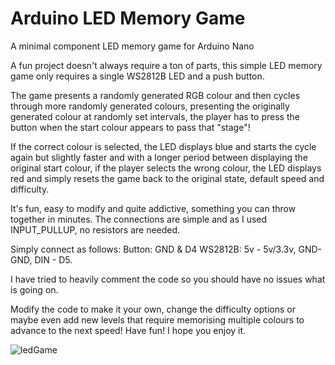 # Arduino LED Memory Game
A minimal component LED memory game for Arduino Nano

A fun project doesn't always require a ton of parts, this simple LED memory game only requires a single WS2812B LED and a push button. 

The game presents a randomly generated RGB colour and then cycles through more randomly generated colours, presenting the originally generated colour at randomly set intervals, the player has to press the button when the start colour appears to pass that "stage"! 

If the correct colour is selected, the LED displays blue and starts the cycle again but slightly faster and with a longer period between displaying the original start colour, if the player selects the wrong colour, the LED displays red and simply resets the game back to the original state, default speed and difficulty. 

It's fun, easy to modify and quite addictive, something you can throw together in minutes. 
The connections are simple and as I used INPUT_PULLUP, no resistors are needed. 

Simply connect as follows: 
Button: GND & D4 
WS2812B: 5v - 5v/3.3v, GND-GND, DIN - D5. 

I have tried to heavily comment the code so you should have no issues what is going on. 

Modify the code to make it your own, change the difficulty options or maybe even add new levels that require memorising multiple colours to advance to the next speed! 
Have fun! I hope you enjoy it. 

![ledGame](https://github.com/aaronalam1987/Arduino-LED-Memory-Game/assets/46248931/c8f4df9b-fd79-4dce-9aa3-db9ef676df34)
